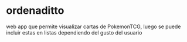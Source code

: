 # ordenaditto
web app que permite visualizar cartas de PokemonTCG, luego se puede incluir estas en listas dependiendo del gusto del usuario
